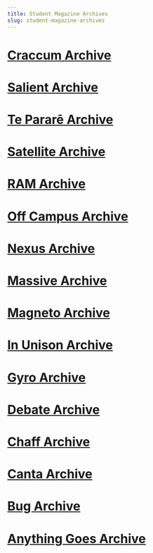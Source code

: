 ```yaml
---
title: Student Magazine Archives
slug: student-magazine-archives
---
```


<script src="/table-of-contents.js"></script>

# [Craccum Archive](/student-magazine-archives/craccum/)
# [Salient Archive](/student-magazine-archives/salient/)
# [Te Pararē Archive](student-magazine-archives/te-parare/)
# [Satellite Archive](student-magazine-archives/satellite/)
# [RAM Archive](student-magazine-archives/undefined/)
# [Off Campus Archive](student-magazine-archives/off-campus/)
# [Nexus Archive](student-magazine-archives/nexus/)
# [Massive Archive](student-magazine-archives/massive/)
# [Magneto Archive](student-magazine-archives/magneto/)
# [In Unison Archive](student-magazine-archives/in-unison/)
# [Gyro Archive](student-magazine-archives/gyro/)
# [Debate Archive](student-magazine-archives/debate/)
# [Chaff Archive](student-magazine-archives/chaff/)
# [Canta Archive](student-magazine-archives/canta/)
# [Bug Archive](student-magazine-archives/bug/)
# [Anything Goes Archive](student-magazine-archives/anything-goes/)
